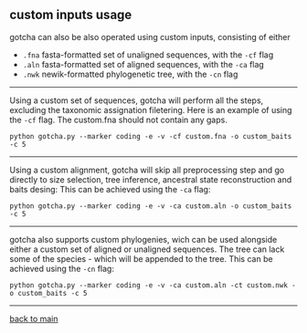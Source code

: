 ## custom inputs usage


gotcha can also be also operated using custom inputs, consisting of either 


-  ```.fna``` fasta-formatted set of unaligned sequences, with the ```-cf``` flag
-  ```.aln``` fasta-formatted set of aligned sequences, with the ```-ca``` flag
-  ```.nwk``` newik-formatted phylogenetic tree, with the ```-cn``` flag


--- 


Using a custom set of sequences, gotcha will perform all the steps, excluding the taxonomic assignation filetering. Here is an example
of using the ```-cf``` flag. The custom.fna should not contain any gaps.

```python gotcha.py --marker coding -e -v -cf custom.fna -o custom_baits -c 5```


--- 


Using a custom alignment, gotcha will skip all preprocessing step and go directly to size selection, tree inference, ancestral state reconstruction and baits desing:
This can be achieved using the ```-ca``` flag:

```python gotcha.py --marker coding -e -v -ca custom.aln -o custom_baits -c 5```


--- 


gotcha also supports custom phylogenies, wich can be used alongside either a custom set of aligned or unaligned sequences. The tree can lack some of the species - which will be appended to the tree. 
This can be achieved using the ```-cn``` flag:


```python gotcha.py --marker coding -e -v -ca custom.aln -ct custom.nwk -o custom_baits -c 5```


--- 


[back to main](https://github.com/Kevinnota/gotcha/blob/main/0.md)